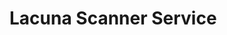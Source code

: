 ﻿# Lacuna Scanner Service

<!-- link to version in Portuguese -->
<div data-alt-locales="pt-br"></div>